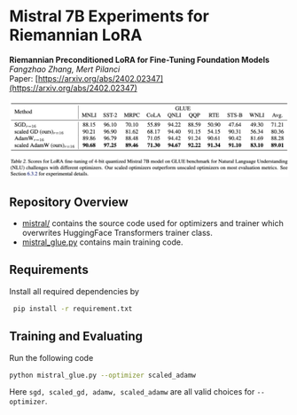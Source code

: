 # Mistral 7B Experiments for Riemannian LoRA



**Riemannian Preconditioned LoRA for Fine-Tuning Foundation Models** <br>
*Fangzhao Zhang, Mert Pilanci* <br>
Paper: [https://arxiv.org/abs/2402.02347](https://arxiv.org/abs/2402.02347) <br>

<p>
<img src="figures/score_mistral2.png" width="800" >
</p>

## Repository Overview
* [mistral/](mistral) contains the source code used for optimizers and trainer which overwrites HuggingFace Transformers trainer class.
* [mistral_glue.py](mistral_glue.py) contains main training code.

## Requirements
Install all required dependencies by
```bash
 pip install -r requirement.txt
 ```

## Training and Evaluating
 Run the following code
 ```bash
python mistral_glue.py --optimizer scaled_adamw
 ```
Here <code>sgd, scaled_gd, adamw, scaled_adamw</code> are all valid choices for <code>--optimizer</code>.
